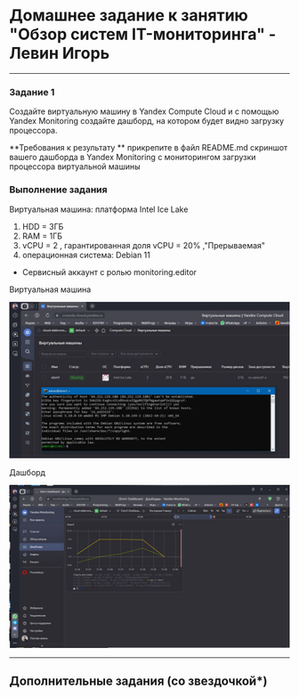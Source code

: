 # Домашнее задание к занятию "Обзор систем IT-мониторинга" - Левин Игорь

---

### Задание 1

Создайте виртуальную машину в Yandex Compute Cloud и с помощью Yandex Monitoring создайте дашборд, на котором будет видно загрузку процессора.


**Требования к результату **
прикрепите в файл README.md скриншот вашего дашборда в Yandex Monitoring с мониторингом загрузки процессора виртуальной машины


### Выполнение задания   
                
 Виртуальная машина: платформа Intel Ice Lake
 1) HDD = 3ГБ 
 2) RAM = 1ГБ 
 3) vCPU = 2 , гарантированная доля vCPU = 20% ,"Прерываемая"
 4) операционная система: Debian 11
 
 - Сервисный аккаунт  с ролью monitoring.editor
 

 Виртуальная машина

![screen1](https://github.com/elekpow/hw-01/blob/main/vm.JPG)

 Дашборд

![screen1](https://github.com/elekpow/hw-01/blob/main/monitoring.JPG)

---

## Дополнительные задания (со звездочкой*)
